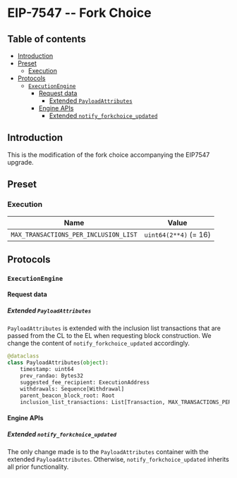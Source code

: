 # EIP-7547 -- Fork Choice

## Table of contents
<!-- TOC -->
<!-- START doctoc generated TOC please keep comment here to allow auto update -->
<!-- DON'T EDIT THIS SECTION, INSTEAD RE-RUN doctoc TO UPDATE -->

- [Introduction](#introduction)
- [Preset](#preset)
  - [Execution](#execution)
- [Protocols](#protocols)
  - [`ExecutionEngine`](#executionengine)
    - [Request data](#request-data)
      - [Extended `PayloadAttributes`](#extended-payloadattributes)
    - [Engine APIs](#engine-apis)
      - [Extended `notify_forkchoice_updated`](#extended-notify_forkchoice_updated)

<!-- END doctoc generated TOC please keep comment here to allow auto update -->
<!-- /TOC -->

## Introduction

This is the modification of the fork choice accompanying the EIP7547 upgrade.

## Preset

### Execution

| Name | Value |
| - | - |
| `MAX_TRANSACTIONS_PER_INCLUSION_LIST` |  `uint64(2**4)` (= 16) |

## Protocols

### `ExecutionEngine`

#### Request data

##### Extended `PayloadAttributes`

`PayloadAttributes` is extended with the inclusion list transactions that are passed from the CL to the EL when requesting block construction. We change the content of `notify_forkchoice_updated` accordingly.

```python
@dataclass
class PayloadAttributes(object):
    timestamp: uint64
    prev_randao: Bytes32
    suggested_fee_recipient: ExecutionAddress
    withdrawals: Sequence[Withdrawal]
    parent_beacon_block_root: Root
    inclusion_list_transactions: List[Transaction, MAX_TRANSACTIONS_PER_INCLUSION_LIST]  # [New in EIP7547]
```

#### Engine APIs

##### Extended `notify_forkchoice_updated`

The only change made is to the `PayloadAttributes` container with the extended `PayloadAttributes`.
Otherwise, `notify_forkchoice_updated` inherits all prior functionality.
